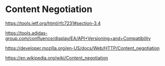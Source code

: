# Content Negotiation


https://tools.ietf.org/html/rfc7231#section-3.4

https://tools.adidas-group.com/confluence/display/EA/API+Versioning+and+Compatibility

https://developer.mozilla.org/en-US/docs/Web/HTTP/Content_negotiation

https://en.wikipedia.org/wiki/Content_negotiation
